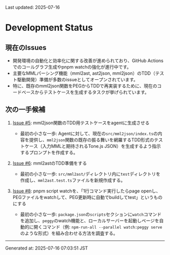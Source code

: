 Last updated: 2025-07-16

# Development Status

## 現在のIssues
- 開発環境の自動化と効率化に関する改善が進められており、GitHub Actionsでのコールグラフ生成やpnpm watchの強化が進行中です。
- 主要なMMLパーシング機能（mml2ast, ast2json, mml2json）のTDD（テスト駆動開発）準備が多数のissueとしてオープンされています。
- 特に、既存のmml2json関数をPEGからTDDで再実装するために、現在のコードベースからテストケースを生成するタスクが挙げられています。

## 次の一手候補
1. [Issue #5](issue-notes/5.md): mml2json関数のTDD用テストケースをagentに生成させる
   - 最初の小さな一歩: Agentに対して、現在の`src/mml2json/index.ts`の内容を提供し、`mml2json`関数の既存の振る舞いを網羅するTDD形式のテストケース（入力MMLと期待されるTone.js JSON）を生成するよう指示するプロンプトを作成する。

2. [Issue #6](issue-notes/6.md): mml2astのTDD準備をする
   - 最初の小さな一歩: `src/mml2ast/`ディレクトリ内に`test`ディレクトリを作成し、`mml2ast.test.ts`ファイルを新規作成する。

3. [Issue #8](issue-notes/8.md): pnpm script watchを、「1行コマンド実行したらpage openし、PEGファイルをwatchして、PEG更新時に自動でbuildしてtest」というものにする
   - 最初の小さな一歩: `package.json`の`scripts`セクションに`watch`コマンドを追加し、`peggy`のwatch機能と、ローカルサーバーを起動しページを自動的に開くコマンド（例: `npm-run-all --parallel watch:peggy serve`のような形式）を組み合わせる方法を調査する。

---
Generated at: 2025-07-16 07:03:51 JST

